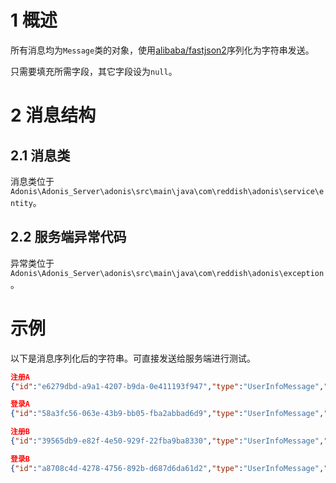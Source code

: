 # 1 概述

所有消息均为`Message`类的对象，使用[alibaba/fastjson2](https://github.com/alibaba/fastjson2)序列化为字符串发送。

只需要填充所需字段，其它字段设为`null`。

# 2 消息结构

## 2.1 消息类

消息类位于`Adonis\Adonis_Server\adonis\src\main\java\com\reddish\adonis\service\entity`。

## 2.2 服务端异常代码

异常类位于`Adonis\Adonis_Server\adonis\src\main\java\com\reddish\adonis\exception`。

# 示例

以下是消息序列化后的字符串。可直接发送给服务端进行测试。

```json
注册A
{"id":"e6279dbd-a9a1-4207-b9da-0e411193f947","type":"UserInfoMessage","userInfoMessage":{"id":"8569","nickname":"乌有之乡","password":"56897z","type":"sign_up"}}

登录A
{"id":"58a3fc56-063e-43b9-bb05-fba2abbad6d9","type":"UserInfoMessage","userInfoMessage":{"id":"8569","password":"56897z","type":"sign_in"}}

注册B
{"id":"39565db9-e82f-4e50-929f-22fba9ba8330","type":"UserInfoMessage","userInfoMessage":{"id":"kkk110","nickname":"三国杀","password":"110256","type":"sign_up"}}

登录B
{"id":"a8708c4d-4278-4756-892b-d687d6da61d2","type":"UserInfoMessage","userInfoMessage":{"id":"kkk110","password":"110256","type":"sign_in"}}

```


